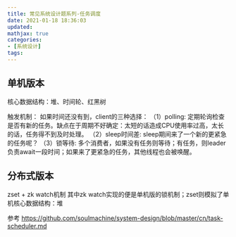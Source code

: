 ```yaml
---
title: 常见系统设计题系列-任务调度
date: 2021-01-18 18:36:03
updated:
mathjax: true
categories:
- [系统设计]
tags: 
---
```


## 单机版本

核心数据结构：堆、时间轮、红黑树

<!-- more -->

触发机制：
如果时间还没有到，client的三种选择：
（1）polling: 定期轮询检查是否有新的任务。缺点在于周期不好确定：太短的话造成CPU使用率过高，太长的话，任务得不到及时处理。
（2）sleep时间差: sleep期间来了一个新的更紧急的任务呢？
（3）锁等待: 多个消费者，如果没有任务则等待；有任务，则leader负责await一段时间；如果来了更紧急的任务，其他线程也会被唤醒。

## 分布式版本

zset + zk watch机制
其中zk watch实现的便是单机版的锁机制；zset则模拟了单机核心数据结构：堆

参考
https://github.com/soulmachine/system-design/blob/master/cn/task-scheduler.md